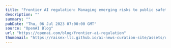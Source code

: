 ```yaml
---
title: "Frontier AI regulation: Managing emerging risks to public safety"
description: ""
summary: ""
pubDate: "Thu, 06 Jul 2023 07:00:00 GMT"
source: "OpenAI Blog"
url: "https://openai.com/blog/frontier-ai-regulation"
thumbnail: "https://raisex-llc.github.io/ai-news-curation-site/assets/openai_logo.png"
---
```



